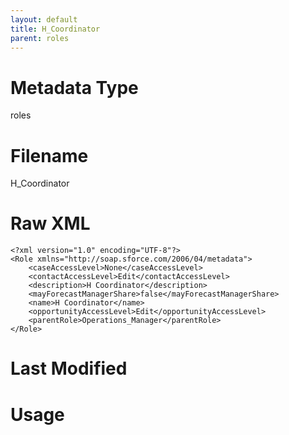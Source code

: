 ```yaml
---
layout: default
title: H_Coordinator
parent: roles
---
```

# Metadata Type
roles


# Filename 
H_Coordinator


# Raw XML
```
<?xml version="1.0" encoding="UTF-8"?>
<Role xmlns="http://soap.sforce.com/2006/04/metadata">
    <caseAccessLevel>None</caseAccessLevel>
    <contactAccessLevel>Edit</contactAccessLevel>
    <description>H Coordinator</description>
    <mayForecastManagerShare>false</mayForecastManagerShare>
    <name>H Coordinator</name>
    <opportunityAccessLevel>Edit</opportunityAccessLevel>
    <parentRole>Operations_Manager</parentRole>
</Role>
```


# Last Modified


# Usage

